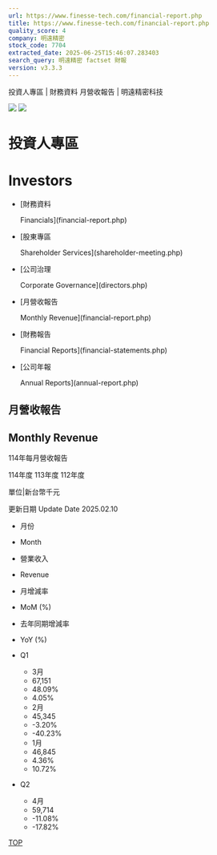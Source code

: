 ```yaml
---
url: https://www.finesse-tech.com/financial-report.php
title: https://www.finesse-tech.com/financial-report.php
quality_score: 4
company: 明遠精密
stock_code: 7704
extracted_date: 2025-06-25T15:46:07.283403
search_query: 明遠精密 factset 財報
version: v3.3.3
---
```


投資人專區 | 財務資料 月營收報告 | 明遠精密科技




![](dist/images/investor_kv.jpg)
![](dist/images/investor_kv_mo.jpg)

# 投資人專區

# Investors

* [財務資料

  Financials](financial-report.php)
* [股東專區

  Shareholder Services](shareholder-meeting.php)
* [公司治理

  Corporate Governance](directors.php)

* [月營收報告

  Monthly Revenue](financial-report.php)
* [財務報告

  Financial Reports](financial-statements.php)
* [公司年報

  Annual Reports](annual-report.php)

## 月營收報告

## Monthly Revenue

114年每月營收報告

114年度
113年度
112年度

單位|新台幣千元

更新日期
Update Date
2025.02.10

* 月份
* Month
* 營業收入
* Revenue
* 月增減率
* MoM (%)
* 去年同期增減率
* YoY (%)

* Q1

  + 3月
  + 67,151
  + 48.09%
  + 4.05%
  + 2月
  + 45,345
  + -3.20%
  + -40.23%
  + 1月
  + 46,845
  + 4.36%
  + 10.72%
* Q2

  + 4月
  + 59,714
  + -11.08%
  + -17.82%

[TOP](javascript:;)